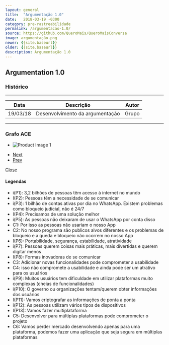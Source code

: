 ```yaml
---
layout: general
title:  "Argumentação 1.0"
date:   2018-03-19 -0300
category: pre-rastreabilidade
permalink: /argumentacao-1.0/
source: https://github.com/QueroMais/QueroMaisConversa
image: argumentação.png
newer: {{site.baseurl}}
older: {{site.baseurl}}
description: Argumentação 1.0
---
```


## Argumentation 1.0

### Histórico
_____________

<table class="mdl-data-table mdl-js-data-table  mdl-shadow--2dp">
  <thead>
    <tr>
      <th class="mdl-data-table__cell--non-numeric">Data</th>
      <th class="mdl-data-table__cell--non-numeric">Descrição</th>
      <th class="mdl-data-table__cell--non-numeric">Autor</th>
    </tr>
  </thead>
  <tbody>
    <tr>
      <td class="mdl-data-table__cell--non-numeric">19/03/18</td>
      <td class="mdl-data-table__cell--non-numeric">Desenvolvimento da argumentação</td>
      <td class="mdl-data-table__cell--non-numeric">Grupo</td>
    </tr>
  </tbody>
</table>

___

### Grafo ACE

<section class="cd-single-item">
    <div class="cd-slider-wrapper">
        <ul class="cd-slider">
            <li class="selected"><img src="{{site.baseurl}}/assets/images/argumentacao/argumentacao.png" alt="Product Image 1"></li>
        </ul> <!-- cd-slider -->
        <ul class="cd-slider-navigation">
            <li><a href="#0" class="cd-prev inactive">Next</a></li>
            <li><a href="#0" class="cd-next">Prev</a></li>
        </ul> <!-- cd-slider-navigation -->
        <a href="#0" class="cd-close">Close</a>
    </div> <!-- cd-slider-wrapper -->
</section> <!-- cd-single-item -->


#### Legendas

<ul class='mdl-list'>
  <li class="mdl-list__item">i(P1): 3,2 bilhões de pessoas têm acesso à internet no mundo</li>
  <li class="mdl-list__item">I(P2): Pessoas têm a necessidade de se comunicar</li>
  <li class="mdl-list__item">i(P3): 1 bilhão de contas ativas por dia no WhatsApp. Existem problemas como bloqueio judicial, não é 24/7</li>
  <li class="mdl-list__item">I(P4): Precisamos de uma solução melhor</li>
  <li class="mdl-list__item">i(P5): As pessoas não deixaram de usar o WhatsApp por conta disso</li>
  <li class="mdl-list__item">C1: Por isso as pessoas não usariam o nosso App</li>
  <li class="mdl-list__item">C2: No nosso programa são publicos alvos diferentes e os problemas de bloqueio e a queda e bloqueio não ocorrem no nosso App</li>
  <li class="mdl-list__item">I(P6): Portabilidade, segurança, estabilidade, atratividade</li>
  <li class="mdl-list__item">i(P7): Pessoas querem coisas mais práticas, mais divertidas e querem digitar menos</li>
  <li class="mdl-list__item">I(P8): Formas inovadoras de se comunicar</li>
  <li class="mdl-list__item">C3: Adicionar novas funcionalidades pode comprometer a usabilidade</li>
  <li class="mdl-list__item">C4: isso não compromete a usabilidade e ainda pode ser um atrativo para os usuários</li>
  <li class="mdl-list__item">i(P9): Muitos usuários tem dificuldade em utilizar plataformas muito complexas (cheias de funcionalidades)</li>
  <li class="mdl-list__item">i(P10): O governo ou organizações tentam/querem obter informações dos usuários</li>
  <li class="mdl-list__item">I(P11): Vamos criptografar as informações de ponta a ponta</li>
  <li class="mdl-list__item">i(P12): As pessoas utilizam vários tipos de dispositivos</li>
  <li class="mdl-list__item">I(P13): Vamos fazer multiplataforma</li>
  <li class="mdl-list__item">C5: Desenvolver para múltiplas plataformas pode comprometer o projeto</li>
  <li class="mdl-list__item">C6: Vamos perder mercado desenvolvendo apenas para uma plataforma, podemos fazer uma aplicação que seja segura em múltiplas plataformas</li>
</ul>